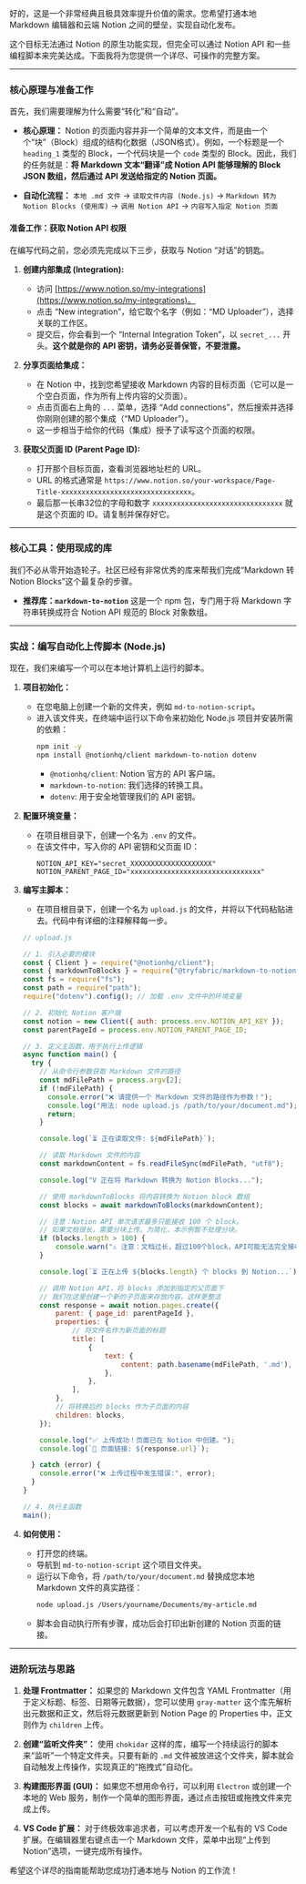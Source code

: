 好的，这是一个非常经典且极具效率提升价值的需求。您希望打通本地 Markdown 编辑器和云端 Notion 之间的壁垒，实现自动化发布。

这个目标无法通过 Notion 的原生功能实现，但完全可以通过 Notion API 和一些编程脚本来完美达成。下面我将为您提供一个详尽、可操作的完整方案。

-----

### **核心原理与准备工作**

首先，我们需要理解为什么需要“转化”和“自动”。

  * **核心原理：** Notion 的页面内容并非一个简单的文本文件，而是由一个个“块”（Block）组成的结构化数据（JSON格式）。例如，一个标题是一个 `heading_1` 类型的 Block，一个代码块是一个 `code` 类型的 Block。因此，我们的任务就是：**将 Markdown 文本“翻译”成 Notion API 能够理解的 Block JSON 数组，然后通过 API 发送给指定的 Notion 页面。**

  * **自动化流程：**
    `本地 .md 文件` → `读取文件内容 (Node.js)` → `Markdown 转为 Notion Blocks (使用库)` → `调用 Notion API` → `内容写入指定 Notion 页面`

#### **准备工作：获取 Notion API 权限**

在编写代码之前，您必须先完成以下三步，获取与 Notion “对话”的钥匙。

1.  **创建内部集成 (Integration):**

      * 访问 [https://www.notion.so/my-integrations](https://www.notion.so/my-integrations)。
      * 点击 “New integration”，给它取个名字（例如：“MD Uploader”），选择关联的工作区。
      * 提交后，你会看到一个 “Internal Integration Token”，以 `secret_...` 开头。**这个就是你的 API 密钥，请务必妥善保管，不要泄露。**

2.  **分享页面给集成：**

      * 在 Notion 中，找到您希望接收 Markdown 内容的目标页面（它可以是一个空白页面，作为所有上传内容的父页面）。
      * 点击页面右上角的 `...` 菜单，选择 “Add connections”，然后搜索并选择你刚刚创建的那个集成（“MD Uploader”）。
      * 这一步相当于给你的代码（集成）授予了读写这个页面的权限。

3.  **获取父页面 ID (Parent Page ID):**

      * 打开那个目标页面，查看浏览器地址栏的 URL。
      * URL 的格式通常是 `https://www.notion.so/your-workspace/Page-Title-xxxxxxxxxxxxxxxxxxxxxxxxxxxxxxxx`。
      * 最后那一长串32位的字母和数字 `xxxxxxxxxxxxxxxxxxxxxxxxxxxxxxxx` 就是这个页面的 ID。请复制并保存好它。

-----

### **核心工具：使用现成的库**

我们不必从零开始造轮子。社区已经有非常优秀的库来帮我们完成“Markdown 转 Notion Blocks”这个最复杂的步骤。

  * **推荐库：`markdown-to-notion`**
    这是一个 npm 包，专门用于将 Markdown 字符串转换成符合 Notion API 规范的 Block 对象数组。

-----

### **实战：编写自动化上传脚本 (Node.js)**

现在，我们来编写一个可以在本地计算机上运行的脚本。

1.  **项目初始化：**

      * 在您电脑上创建一个新的文件夹，例如 `md-to-notion-script`。
      * 进入该文件夹，在终端中运行以下命令来初始化 Node.js 项目并安装所需的依赖：
        ```bash
        npm init -y
        npm install @notionhq/client markdown-to-notion dotenv
        ```
          * `@notionhq/client`: Notion 官方的 API 客户端。
          * `markdown-to-notion`: 我们选择的转换工具。
          * `dotenv`: 用于安全地管理我们的 API 密钥。

2.  **配置环境变量：**

      * 在项目根目录下，创建一个名为 `.env` 的文件。
      * 在该文件中，写入你的 API 密钥和父页面 ID：
        ```.env
        NOTION_API_KEY="secret_XXXXXXXXXXXXXXXXXXXX"
        NOTION_PARENT_PAGE_ID="xxxxxxxxxxxxxxxxxxxxxxxxxxxxxxxx"
        ```

3.  **编写主脚本：**

      * 在项目根目录下，创建一个名为 `upload.js` 的文件，并将以下代码粘贴进去。代码中有详细的注释解释每一步。

    <!-- end list -->

    ```javascript
    // upload.js

    // 1. 引入必要的模块
    const { Client } = require("@notionhq/client");
    const { markdownToBlocks } = require("@tryfabric/markdown-to-notion");
    const fs = require("fs");
    const path = require("path");
    require("dotenv").config(); // 加载 .env 文件中的环境变量

    // 2. 初始化 Notion 客户端
    const notion = new Client({ auth: process.env.NOTION_API_KEY });
    const parentPageId = process.env.NOTION_PARENT_PAGE_ID;

    // 3. 定义主函数，用于执行上传逻辑
    async function main() {
      try {
        // 从命令行参数获取 Markdown 文件的路径
        const mdFilePath = process.argv[2];
        if (!mdFilePath) {
          console.error("❌ 请提供一个 Markdown 文件的路径作为参数！");
          console.log("用法: node upload.js /path/to/your/document.md");
          return;
        }

        console.log(`⏳ 正在读取文件: ${mdFilePath}`);

        // 读取 Markdown 文件的内容
        const markdownContent = fs.readFileSync(mdFilePath, "utf8");

        console.log("V 正在将 Markdown 转换为 Notion Blocks...");

        // 使用 markdownToBlocks 将内容转换为 Notion block 数组
        const blocks = await markdownToBlocks(markdownContent);

        // 注意：Notion API 单次请求最多只能接收 100 个 block。
        // 如果文档很长，需要分块上传。为简化，本示例暂不处理分块。
        if (blocks.length > 100) {
            console.warn("⚠️ 注意：文档过长，超过100个block，API可能无法完全接收。进阶版需要实现分块上传。");
        }

        console.log(`⏳ 正在上传 ${blocks.length} 个 blocks 到 Notion...`);

        // 调用 Notion API，将 blocks 添加到指定的父页面下
        // 我们在这里创建一个新的子页面来存放内容，这样更整洁
        const response = await notion.pages.create({
            parent: { page_id: parentPageId },
            properties: {
                // 将文件名作为新页面的标题
                title: [
                    {
                        text: {
                            content: path.basename(mdFilePath, '.md'),
                        },
                    },
                ],
            },
            // 将转换后的 blocks 作为子页面的内容
            children: blocks,
        });

        console.log("✅ 上传成功！页面已在 Notion 中创建。");
        console.log(`🔗 页面链接: ${response.url}`);

      } catch (error) {
        console.error("❌ 上传过程中发生错误:", error);
      }
    }

    // 4. 执行主函数
    main();
    ```

4.  **如何使用：**

      * 打开您的终端。
      * 导航到 `md-to-notion-script` 这个项目文件夹。
      * 运行以下命令，将 `/path/to/your/document.md` 替换成您本地 Markdown 文件的真实路径：
        ```bash
        node upload.js /Users/yourname/Documents/my-article.md
        ```
      * 脚本会自动执行所有步骤，成功后会打印出新创建的 Notion 页面的链接。

-----

### **进阶玩法与思路**

1.  **处理 Frontmatter：** 如果您的 Markdown 文件包含 YAML Frontmatter（用于定义标题、标签、日期等元数据），您可以使用 `gray-matter` 这个库先解析出元数据和正文，然后将元数据更新到 Notion Page 的 Properties 中，正文则作为 `children` 上传。

2.  **创建“监听文件夹”：** 使用 `chokidar` 这样的库，编写一个持续运行的脚本来“监听”一个特定文件夹。只要有新的 `.md` 文件被放进这个文件夹，脚本就会自动触发上传操作，实现真正的“拖拽式”自动化。

3.  **构建图形界面 (GUI)：** 如果您不想用命令行，可以利用 `Electron` 或创建一个本地的 Web 服务，制作一个简单的图形界面，通过点击按钮或拖拽文件来完成上传。

4.  **VS Code 扩展：** 对于终极效率追求者，可以考虑开发一个私有的 VS Code 扩展。在编辑器里右键点击一个 Markdown 文件，菜单中出现“上传到 Notion”选项，一键完成所有操作。

希望这个详尽的指南能帮助您成功打通本地与 Notion 的工作流！